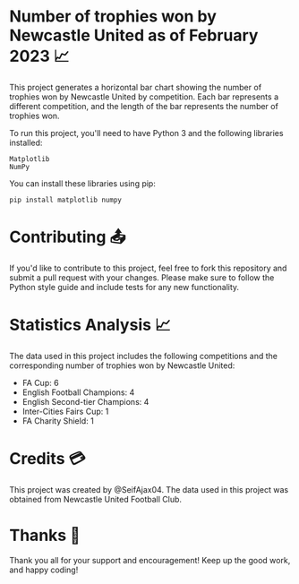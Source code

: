 # Number of trophies won by Newcastle United as of February 2023 📈

This project generates a horizontal bar chart showing the number of trophies won by Newcastle United by competition. Each bar represents a different competition, and the length of the bar represents the number of trophies won.

To run this project, you'll need to have Python 3 and the following libraries installed:

    Matplotlib
    NumPy
    
You can install these libraries using pip:

    pip install matplotlib numpy

# Contributing 📤

If you'd like to contribute to this project, feel free to fork this repository and submit a pull request with your changes. Please make sure to follow the Python style guide and include tests for any new functionality.

# Statistics Analysis 📈

The data used in this project includes the following competitions and the corresponding number of trophies won by Newcastle United:

- FA Cup: 6
- English Football Champions: 4
- English Second-tier Champions: 4
- Inter-Cities Fairs Cup: 1
- FA Charity Shield: 1

# Credits 💳

This project was created by @SeifAjax04. The data used in this project was obtained from Newcastle United Football Club.

# Thanks 💜

Thank you all for your support and encouragement!
Keep up the good work, and happy coding!

